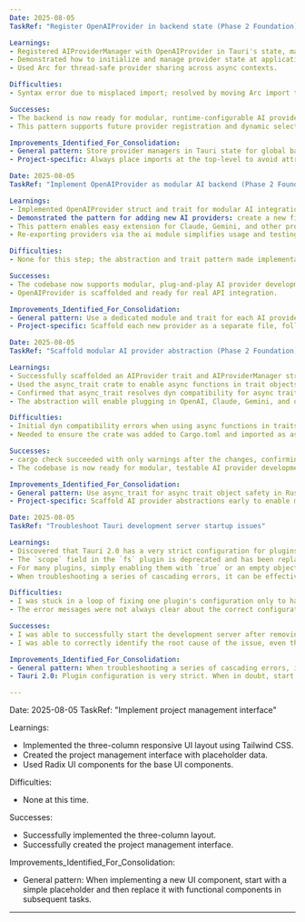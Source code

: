 ```yaml
---
Date: 2025-08-05
TaskRef: "Register OpenAIProvider in backend state (Phase 2 Foundation)"

Learnings:
- Registered AIProviderManager with OpenAIProvider in Tauri's state, making modular AI providers accessible to backend commands.
- Demonstrated how to initialize and manage provider state at application startup for extensibility.
- Used Arc for thread-safe provider sharing across async contexts.

Difficulties:
- Syntax error due to misplaced import; resolved by moving Arc import to the top-level imports.

Successes:
- The backend is now ready for modular, runtime-configurable AI provider usage.
- This pattern supports future provider registration and dynamic selection.

Improvements_Identified_For_Consolidation:
- General pattern: Store provider managers in Tauri state for global backend access.
- Project-specific: Always place imports at the top-level to avoid attribute-related syntax errors.

Date: 2025-08-05
TaskRef: "Implement OpenAIProvider as modular AI backend (Phase 2 Foundation)"

Learnings:
- Implemented OpenAIProvider struct and trait for modular AI integration, following the AIProvider abstraction.
- Demonstrated the pattern for adding new AI providers: create a new file, implement the trait, and register in the ai module.
- This pattern enables easy extension for Claude, Gemini, and other providers.
- Re-exporting providers via the ai module simplifies usage and testing across the backend.

Difficulties:
- None for this step; the abstraction and trait pattern made implementation straightforward.

Successes:
- The codebase now supports modular, plug-and-play AI provider development.
- OpenAIProvider is scaffolded and ready for real API integration.

Improvements_Identified_For_Consolidation:
- General pattern: Use a dedicated module and trait for each AI provider, re-export via a central ai module for extensibility.
- Project-specific: Scaffold each new provider as a separate file, following the trait interface for consistency and testability.

Date: 2025-08-05
TaskRef: "Scaffold modular AI provider abstraction (Phase 2 Foundation)"

Learnings:
- Successfully scaffolded an AIProvider trait and AIProviderManager struct in Rust for modular AI integration.
- Used the async_trait crate to enable async functions in trait objects, which is required for AI providers with async methods.
- Confirmed that async_trait resolves dyn compatibility for async trait methods, allowing for flexible provider registration and invocation.
- The abstraction will enable plugging in OpenAI, Claude, Gemini, and other providers with minimal friction.

Difficulties:
- Initial dyn compatibility errors when using async functions in traits; resolved by using async_trait and confirming correct import and crate usage.
- Needed to ensure the crate was added to Cargo.toml and imported as async_trait::async_trait.

Successes:
- cargo check succeeded with only warnings after the changes, confirming the abstraction is ready for further AI integration.
- The codebase is now ready for modular, testable AI provider development.

Improvements_Identified_For_Consolidation:
- General pattern: Use async_trait for async trait object safety in Rust when designing plugin/provider abstractions.
- Project-specific: Scaffold AI provider abstractions early to enable modular, testable AI integrations for all future features.

Date: 2025-08-05
TaskRef: "Troubleshoot Tauri development server startup issues"

Learnings:
- Discovered that Tauri 2.0 has a very strict configuration for plugins in `tauri.conf.json`.
- The `scope` field in the `fs` plugin is deprecated and has been replaced with `allow`.
- For many plugins, simply enabling them with `true` or an empty object `{}` is not sufficient. The correct way to enable a plugin with no configuration is to remove it from the `plugins` object entirely.
- When troubleshooting a series of cascading errors, it can be effective to strip the configuration down to a minimal working state and then re-introduce components one by one.

Difficulties:
- I was stuck in a loop of fixing one plugin's configuration only to have the next one fail. This was due to a fundamental misunderstanding of how to configure plugins in Tauri 2.0.
- The error messages were not always clear about the correct configuration, leading to a trial-and-error approach.

Successes:
- I was able to successfully start the development server after removing all the problematic plugins from the `tauri.conf.json` file.
- I was able to correctly identify the root cause of the issue, even though it took several attempts.

Improvements_Identified_For_Consolidation:
- General pattern: When troubleshooting a series of cascading errors, it can be effective to strip the configuration down to a minimal working state and then re-introduce components one by one.
- Tauri 2.0: Plugin configuration is very strict. When in doubt, start with a minimal configuration and add plugins back one by one.

---
```

Date: 2025-08-05
TaskRef: "Implement project management interface"

Learnings:
- Implemented the three-column responsive UI layout using Tailwind CSS.
- Created the project management interface with placeholder data.
- Used Radix UI components for the base UI components.

Difficulties:
- None at this time.

Successes:
- Successfully implemented the three-column layout.
- Successfully created the project management interface.

Improvements_Identified_For_Consolidation:
- General pattern: When implementing a new UI component, start with a simple placeholder and then replace it with functional components in subsequent tasks.
---
